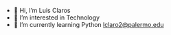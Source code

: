 - 👋 Hi, I’m Luis Claros
- 👀 I’m interested in Technology
- 🌱 I’m currently learning Python
lclaro2@palermo.edu

<!---
univpalermo/univpalermo is a ✨ special ✨ repository because its `README.md` (this file) appears on your GitHub profile.
You can click the Preview link to take a look at your changes.
--->
